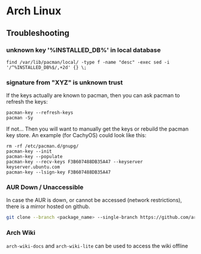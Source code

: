# Arch Linux

## Troubleshooting

### unknown key '%INSTALLED_DB%' in local database

```shell
find /var/lib/pacman/local/ -type f -name "desc" -exec sed -i '/^%INSTALLED_DB%$/,+2d' {} \;
```

### signature from "XYZ" is unknown trust

If the keys actually are known to pacman, then you can ask pacman to refresh the keys:

```shell
pacman-key --refresh-keys
pacman -Sy
```

If not... Then you will want to manually get the keys or rebuild the pacman key store. An example (for CachyOS) could look like this:

```shell
rm -rf /etc/pacman.d/gnupg/
pacman-key --init
pacman-key --populate
pacman-key --recv-keys F3B607488DB35A47 --keyserver keyserver.ubuntu.com
pacman-key --lsign-key F3B607488DB35A47
```
### AUR Down / Unaccessible

In case the AUR is down, or cannot be accessed (network restrictions), there is a mirror hosted on github.

```bash
git clone --branch <package_name> --single-branch https://github.com/archlinux/aur.git <package_name>
```

### Arch Wiki

`arch-wiki-docs` and `arch-wiki-lite` can be used to access the wiki offline
